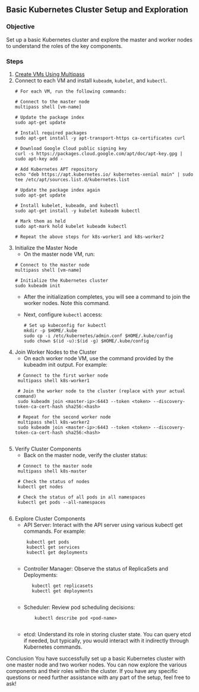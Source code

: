 ## Basic Kubernetes Cluster Setup and Exploration

### Objective

Set up a basic Kubernetes cluster and explore the master and worker nodes to understand the roles of the key components.

### Steps
1. [Create VMs Using Multipass](https://github.com/sinke237/automated-scripts)
2. Connect to each VM and install `kubeadm`, `kubelet`, and `kubectl`.
    ```shell
    # For each VM, run the following commands:
    
    # Connect to the master node
    multipass shell [vm-name]
    
    # Update the package index
    sudo apt-get update
    
    # Install required packages
    sudo apt-get install -y apt-transport-https ca-certificates curl
    
    # Download Google Cloud public signing key
    curl -s https://packages.cloud.google.com/apt/doc/apt-key.gpg | sudo apt-key add -
    
    # Add Kubernetes APT repository
    echo "deb https://apt.kubernetes.io/ kubernetes-xenial main" | sudo tee /etc/apt/sources.list.d/kubernetes.list
    
    # Update the package index again
    sudo apt-get update
    
    # Install kubelet, kubeadm, and kubectl
    sudo apt-get install -y kubelet kubeadm kubectl
    
    # Mark them as held
    sudo apt-mark hold kubelet kubeadm kubectl
    
    # Repeat the above steps for k8s-worker1 and k8s-worker2
    
    ```
3. Initialize the Master Node
    - On the master node VM, run:
    ```shell
    # Connect to the master node
    multipass shell [vm-name]
    
    # Initialize the Kubernetes cluster
    sudo kubeadm init
    
    ```
   - After the initialization completes, you will see a command to join the worker nodes. Note this command.

   - Next, configure `kubectl` access:
      ```shell
     # Set up kubeconfig for kubectl
     mkdir -p $HOME/.kube
     sudo cp -i /etc/kubernetes/admin.conf $HOME/.kube/config
     sudo chown $(id -u):$(id -g) $HOME/.kube/config
     ```
4. Join Worker Nodes to the Cluster
   - On each worker node VM, use the command provided by the kubeadm init output. For example:
   ```shell
    # Connect to the first worker node
    multipass shell k8s-worker1
    
    # Join the worker node to the cluster (replace with your actual command)
    sudo kubeadm join <master-ip>:6443 --token <token> --discovery-token-ca-cert-hash sha256:<hash>
    
    # Repeat for the second worker node
    multipass shell k8s-worker2
    sudo kubeadm join <master-ip>:6443 --token <token> --discovery-token-ca-cert-hash sha256:<hash>
    
    ```
5. Verify Cluster Components
   - Back on the master node, verify the cluster status:
   ```shell
    # Connect to the master node
    multipass shell k8s-master
    
    # Check the status of nodes
    kubectl get nodes
    
    # Check the status of all pods in all namespaces
    kubectl get pods --all-namespaces
    
    ```
6. Explore Cluster Components
    - API Server: Interact with the API server using various kubectl get commands. For example:
       ```shell
        kubectl get pods
        kubectl get services
        kubectl get deployments
        
        ```
    - Controller Manager: Observe the status of ReplicaSets and Deployments:
      ```shell
         kubectl get replicasets
         kubectl get deployments
            
      ```
    - Scheduler: Review pod scheduling decisions:
      ```shell
          kubectl describe pod <pod-name>
                
      ```
    - etcd: Understand its role in storing cluster state. You can query etcd if needed, but typically, you would interact with it indirectly through Kubernetes commands.

Conclusion
You have successfully set up a basic Kubernetes cluster with one master node and two worker nodes. You can now explore the various components and their roles within the cluster. If you have any specific questions or need further assistance with any part of the setup, feel free to ask!